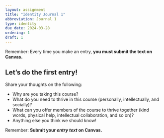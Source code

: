 ```yaml
---
layout: assignment
title: "Identity Journal 1"
abbreviation: Journal 1
type: identity
due_date: 2024-03-28
ordering: 1
draft: 1
---
```


Remember: Every time you make an entry, **you must submit the text on Canvas.**


## Let’s do the first entry!
Share your thoughts on the following:

- Why are you taking this course?
- What do you need to thrive in this course (personally, intellectually, and socially)?
- What can you offer members of the course to thrive together (kind words, physical help, intellectual collaboration, and so on)?
- Anything else you think we should know!

Remember: **Submit your *entry text* on Canvas.**
